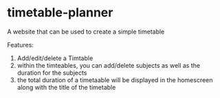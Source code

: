 # timetable-planner

A website that can be used to create a simple timetable

Features:
1) Add/edit/delete a Timtable
2) within the timteables, you can add/delete subjects as well as the duration for the subjects
3) the total duration of a timetaable will be displayed in the homescreen along with the title of the timetable
